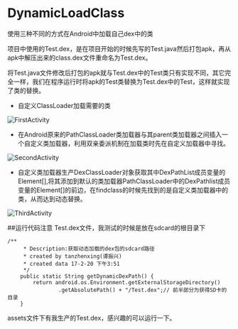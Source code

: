 # DynamicLoadClass


使用三种不同的方式在Android中加载自己dex中的类

项目中使用的Test.dex，是在项目开始的时候先写的Test.java然后打包apk，再从apk中解压出来的class.dex文件重命名为Test.dex。

将Test.java文件修改后打包的apk就与Test.dex中的Test类只有实现不同，其它完全一样，我们在程序运行时将apk的Test类替换为Test.dex中的Test，这样就实现了类的替换。

- 自定义ClassLoader加载需要的类

![FirstActivity](http://oltcsi62w.bkt.clouddn.com/image/github/dyloadclass-first.gif)

- 在Android原来的PathClassLoader类加载器与其parent类加载器之间插入一个自定义类加载器，利用双亲委派机制在加载类时先在自定义加载器中寻找。

![SecondActivity](http://oltcsi62w.bkt.clouddn.com/image/github/dyloadclass-second.gif)

- 自定义类加载器生产DexClassLoader对象获取其中DexPathList成员变量的Element[],将其添加到默认的类加载器PathClassLoader中的DexPathlist成员变量的Element[]的前边，在findclass的时候先找到的是自定义类加载器中的类，从而达到动态替换。

![ThirdActivity](http://oltcsi62w.bkt.clouddn.com/image/github/dyloadclass-third.gif)

##运行代码注意
Test.dex文件，我测试的时候是放在sdcard的根目录下
```
/**
     * Description:获取动态加载的dex包的sdcard路径
     * created by tanzhenxing(谭振兴)
     * created data 17-2-20 下午3:51
     */
    public static String getDynamicDexPath() {
        return android.os.Environment.getExternalStorageDirectory()
                .getAbsolutePath() + "/Test.dex";// 前半部分为获得SD卡的目录
    }
```

assets文件下有我生产的Test.dex，感兴趣的可以运行一下。